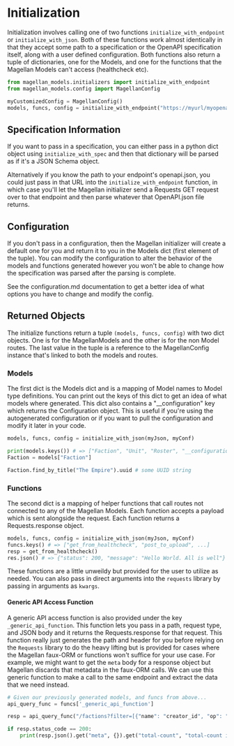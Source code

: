 # Initialization

Initialization involves calling one of two functions `initialize_with_endpoint` or `initialize_with_json`. Both of these functions work almost identically in that they accept some path to a specification or the OpenAPI specification itself, along with a user defined configuration. Both functions also return a tuple of dictionaries, one for the Models, and one for the functions that the Magellan Models can't access (healthcheck etc).

```python
from magellan_models.initializers import initialize_with_endpoint
from magellan_models.config import MagellanConfig

myCustomizedConfig = MagellanConfig()
models, funcs, config = initialize_with_endpoint("https://myurl/myopenapi.json", myCustomizedConfig)
```

## Specification Information

If you want to pass in a specification, you can either pass in a python dict object using `initialize_with_spec` and then that dictionary will be parsed as if it's a JSON Schema object.

Alternatively if you know the path to your endpoint's openapi.json, you could just pass in that URL into the `initialize_with_endpoint` function, in which case you'll let the Magellan initializer send a Requests GET request over to that endpoint and then parse whatever that OpenAPI.json file returns.

## Configuration

If you don't pass in a configuration, then the Magellan initializer will create a default one for you and return it to you in the Models dict (first element of the tuple). You can modify the configuration to alter the behavior of the models and functions generated however you won't be able to change how the specification was parsed after the parsing is complete.

See the configuration.md documentation to get a better idea of what options you have to change and modify the config.

## Returned Objects

The initialize functions return a tuple `(models, funcs, config)` with two dict objects. One is for the MagellanModels and the other is for the non Model routes. The last value in the tuple is a reference to the MagellanConfig instance that's linked to both the models and routes.

### Models

The first dict is the Models dict and is a mapping of Model names to Model type definitions. You can print out the keys of this dict to get an idea of what models where generated. This dict also contains a "__configuration" key which returns the Configuration object. This is useful if you're using the autogenerated configuration or if you want to pull the configuration and modify it later in your code.

```python
models, funcs, config = initialize_with_json(myJson, myConf)

print(models.keys()) # => ["Faction", "Unit", "Roster", "__configuration"]
Faction = models["Faction"]

Faction.find_by_title("The Empire").uuid # some UUID string
```

### Functions

The second dict is a mapping of helper functions that call routes not connected to any of the Magellan Models. Each function accepts a payload which is sent alongside the request. Each function returns a Requests.response object.

```python
models, funcs, config = initialize_with_json(myJson, myConf)
funcs.keys() # => ["get_from_healthcheck", "post_to_upload", ...]
resp = get_from_healthcheck()
res.json() # => {"status": 200, "message": "Hello World. All is well"}
```

These functions are a little unweildy but provided for the user to utilize as needed. You can also pass in direct arguments into the `requests` library by passing in arguments as `kwargs`.

#### Generic API Access Function

A generic API access function is also provided under the key `_generic_api_function`. This function lets you pass in a path, request type, and JSON body and it returns the Requests.response for that request. This function really just generates the path and header for you before relying on the `Requests` library to do the heavy lifting but is provided for cases where the Magellan faux-ORM or functions won't suffice for your use case. For example, we might want to get the `meta` body for a response object but Magellan discards that metadata in the faux-ORM calls. We can use this generic function to make a call to the same endpoint and extract the data that we need instead.

```python
# Given our previously generated models, and funcs from above... 
api_query_func = funcs['_generic_api_function']

resp = api_query_func("/factions?filter=[{"name": "creator_id", "op": "eq", "val": "12345"}]", method="GET")

if resp.status_code == 200:
    print(resp.json().get("meta", {}).get("total-count", "total-count is missing"))
```
